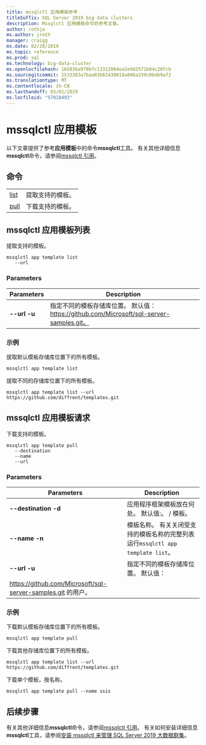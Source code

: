 ```yaml
---
title: mssqlctl 应用模板参考
titleSuffix: SQL Server 2019 big data clusters
description: Mssqlctl 应用模板命令的参考文章。
author: rothja
ms.author: jroth
manager: craigg
ms.date: 02/28/2019
ms.topic: reference
ms.prod: sql
ms.technology: big-data-cluster
ms.openlocfilehash: 16583ba970bfc13312864ea2e9d2571b04c20fcb
ms.sourcegitcommit: 2533383a7baa03b62430018a006a339c0bd69af2
ms.translationtype: MT
ms.contentlocale: zh-CN
ms.lasthandoff: 03/01/2019
ms.locfileid: "57018493"
---
```

# <a name="mssqlctl-app-template"></a>mssqlctl 应用模板

以下文章提供了参考**应用模板**中的命令**mssqlctl**工具。 有关其他详细信息**mssqlctl**命令，请参阅[mssqlctl 引用](reference-mssqlctl.md)。

## <a id="commands"></a> 命令

|||
|---|---|
| [list](#list) | 提取支持的模板。 |
| [pull](#pull) | 下载支持的模板。 |

## <a id="list"></a> mssqlctl 应用模板列表

提取支持的模板。

```
mssqlctl app template list
   --url
```

### <a name="parameters"></a>Parameters

| Parameters | Description |
|---|---|
| **--url -u** | 指定不同的模板存储库位置。 默认值： https://github.com/Microsoft/sql-server-samples.git。 |

### <a name="examples"></a>示例

提取默认模板存储库位置下的所有模板。

```
mssqlctl app template list
```

提取不同的存储库位置下的所有模板。

```
mssqlctl app template list --url https://github.com/diffrent/templates.git
```

## <a id="pull"></a> mssqlctl 应用模板请求

下载支持的模板。

```
mssqlctl app template pull
   --destination
   --name
   --url
```

### <a name="parameters"></a>Parameters

| Parameters | Description |
|---|---|
| **--destination -d** | 应用程序框架模板放在何处。  默认值:。 / 模板。 |
| **--name -n** | 模板名称。 有关关闭受支持的模板名称的完整列表运行`mssqlctl app template list`。 |
| **--url -u** | 指定不同的模板存储库位置。 默认值：
https://github.com/Microsoft/sql-server-samples.git 的用户。 |

### <a name="examples"></a>示例

下载默认模板存储库位置下的所有模板。

```
mssqlctl app template pull
```

下载其他存储库位置下的所有模板。

```
mssqlctl app template list --url https://github.com/diffrent/templates.git
```

下载单个模板，按名称。

```
mssqlctl app template pull --name ssis
```

## <a name="next-steps"></a>后续步骤

有关其他详细信息**mssqlctl**命令，请参阅[mssqlctl 引用](reference-mssqlctl.md)。 有关如何安装详细信息**mssqlctl**工具，请参阅[安装 mssqlctl 来管理 SQL Server 2019 大数据群集](deploy-install-mssqlctl.md)。